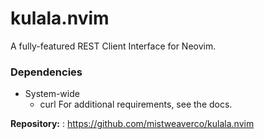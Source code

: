 # kulala.nvim

A fully-featured REST Client Interface for Neovim.

### Dependencies

- System-wide
  - curl
For additional requirements, see the docs.

**Repository:** : <https://github.com/mistweaverco/kulala.nvim>
